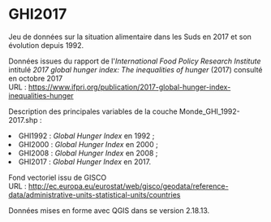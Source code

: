 # GHI2017

Jeu de données sur la situation alimentaire dans les Suds en 2017 et son évolution depuis 1992.<br>

Données issues du rapport de l'<i>International Food Policy Research Institute</i> intitulé <i>2017 global hunger index: The inequalities of hunger</i> (2017) consulté en octobre 2017</br>
URL : https://www.ifpri.org/publication/2017-global-hunger-index-inequalities-hunger<br>

Description des principales variables de la couche Monde_GHI_1992-2017.shp :<br>
<li>GHI1992 : <i>Global Hunger Index</i> en 1992 ;<br>
<li>GHI2000 : <i>Global Hunger Index</i> en 2000 ;<br>
<li>GHI2008 : <i>Global Hunger Index</i> en 2008 ;<br>
<li>GHI2017 : <i>Global Hunger Index</i> en 2017.<br>

Fond vectoriel issu de GISCO<br>
URL : http://ec.europa.eu/eurostat/web/gisco/geodata/reference-data/administrative-units-statistical-units/countries<br>

Données mises en forme avec QGIS dans se version 2.18.13.
